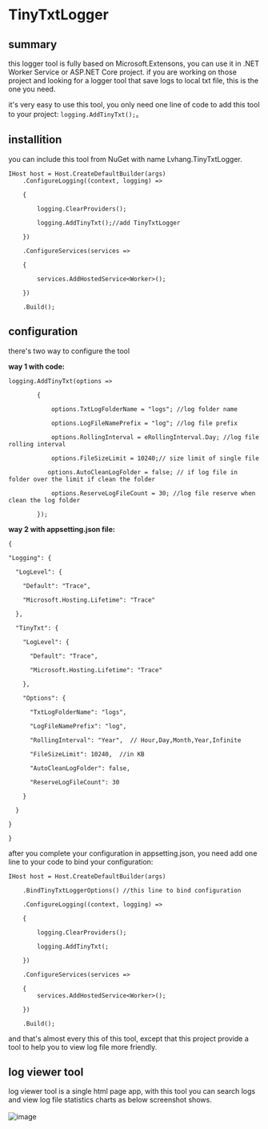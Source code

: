# TinyTxtLogger 

## summary

this logger tool is fully based on Microsoft.Extensons, you can use it in .NET Worker Service or ASP.NET Core project. if you are working on those project and looking for a logger tool that save logs to local txt file, this is the one you need.

it's very easy to use this tool, you only need one line of code to add this tool to your project: `logging.AddTinyTxt();`。

## installition

you can include this tool from NuGet with name Lvhang.TinyTxtLogger.

```
IHost host = Host.CreateDefaultBuilder(args)
    .ConfigureLogging((context, logging) =>

    {

        logging.ClearProviders();

        logging.AddTinyTxt();//add TinyTxtLogger

    })

    .ConfigureServices(services =>

    {

        services.AddHostedService<Worker>();

    })

    .Build();
```

## configuration
there's two way to configure the tool

**way 1 with code:**

```
logging.AddTinyTxt(options =>

        {

            options.TxtLogFolderName = "logs"; //log folder name

            options.LogFileNamePrefix = "log"; //log file prefix

            options.RollingInterval = eRollingInterval.Day; //log file rolling interval

            options.FileSizeLimit = 10240;// size limit of single file

           options.AutoCleanLogFolder = false; // if log file in folder over the limit if clean the folder

            options.ReserveLogFileCount = 30; //log file reserve when clean the log folder

        });
```   

**way 2 with appsetting.json file:**

  ```
{

  "Logging": {

    "LogLevel": {

      "Default": "Trace",

      "Microsoft.Hosting.Lifetime": "Trace"

    },

    "TinyTxt": {

      "LogLevel": {

        "Default": "Trace",

        "Microsoft.Hosting.Lifetime": "Trace"

      },

      "Options": {

        "TxtLogFolderName": "logs",

        "LogFileNamePrefix": "log",

        "RollingInterval": "Year",  // Hour,Day,Month,Year,Infinite

        "FileSizeLimit": 10240,  //in KB

        "AutoCleanLogFolder": false,

        "ReserveLogFileCount": 30

      }

    }

  }

}
``` 

after you complete your configuration in appsetting.json, you need add one line to your code to bind your configuration:

``` 
IHost host = Host.CreateDefaultBuilder(args)

    .BindTinyTxtLoggerOptions() //this line to bind configuration

    .ConfigureLogging((context, logging) =>

    {

        logging.ClearProviders();

        logging.AddTinyTxt(;

    })

    .ConfigureServices(services =>

    {
        services.AddHostedService<Worker>();

    })

    .Build();
``` 

and that's almost every this of this tool, except that this project provide a tool to help you to view log file more friendly.

## log viewer tool
log viewer tool is a single html page app, with this tool you can search logs and view log file statistics charts as below screenshot shows.
<br>
<br>
![image](https://user-images.githubusercontent.com/936437/163235586-7103cc28-7a7c-4a6c-9b06-d4f83bb0922d.png)


